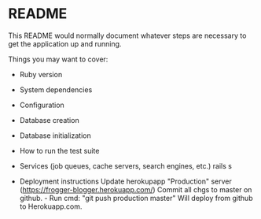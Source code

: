 # README

This README would normally document whatever steps are necessary to get the
application up and running.

Things you may want to cover:

* Ruby version

* System dependencies

* Configuration

* Database creation

* Database initialization

* How to run the test suite

* Services (job queues, cache servers, search engines, etc.)
rails s

* Deployment instructions
Update herokupapp "Production" server (https://frogger-blogger.herokuapp.com/)
Commit all chgs to master on github. - Run cmd:
    "git push production master"
Will deploy from github to Herokuapp.com.
